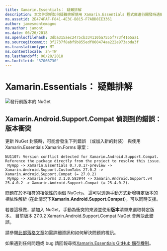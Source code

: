 ```yaml
---
title: Xamarin.Essentials： 疑難排解
description: 本文件說明如何疑難排解使用 Xamarin.Essentials 程式庫進行開發時遇到的問題。
ms.assetid: 2E474FAF-F841-4E3C-B815-F7ABD8EE3361
author: jamesmontemagno
ms.author: jamont
ms.date: 06/26/2018
ms.openlocfilehash: 3dba315aec2475cb334110ba7555f773f4165aa1
ms.sourcegitcommit: 3f2737f8abf9b855edf060474aa222e973abda3f
ms.translationtype: MT
ms.contentlocale: zh-TW
ms.lasthandoff: 06/28/2018
ms.locfileid: "37066730"
---
```

# <a name="xamarinessentials-troubleshooting"></a>Xamarin.Essentials： 疑難排解

![發行前版本的 NuGet](~/media/shared/pre-release.png)

## <a name="error-version-conflict-detected-for-xamarinandroidsupportcompat"></a>Xamarin.Android.Support.Compat 偵測到的錯誤： 版本衝突

更新 NuGet 封裝時，可能會發生下列錯誤 （或加入新的封裝） 與使用 Xamarin.Essentials Xamarin.Forms 專案：

```
NU1107: Version conflict detected for Xamarin.Android.Support.Compat. Reference the package directly from the project to resolve this issue. 
 MyApp -> Xamarin.Essentials 0.7.0.17-preview -> Xamarin.Android.Support.CustomTabs 27.0.2 -> Xamarin.Android.Support.Compat (= 27.0.2) 
 MyApp -> Xamarin.Forms 3.1.0.583944 -> Xamarin.Android.Support.v4 25.4.0.2 -> Xamarin.Android.Support.Compat (= 25.4.0.2).
```

問題在於不相符的相依性的兩個 NuGets。 這可以透過手動方式新增特定版本的相依性解析 (在此情況下**Xamarin.Android.Support.Compat**)，可以同時支援。

若要這樣做，請加入 NuGet，手動為衝突的來源並使用**版本**清單來選取特定版本。 目前版本 27.0.2 Xamarin.Android.Support.Compat NuGet 會解決此錯誤。

請參閱[此部落格文章](https://redth.codes/how-to-fix-the-dreaded-version-conflict-nuget-error-in-your-xamarin-android-projects/)如需詳細資訊和如何解決問題的視訊。

如果遇到任何問題或 bug 請回報尋找[Xamarin.Essentials GitHub 儲存機制](http://github.com/xamarin/Essentials)。
